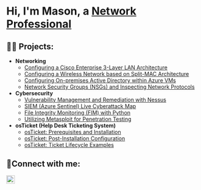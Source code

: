 <h1>Hi, I'm Mason, a <a href="https://www.linkedin.com/in/mason-crocco/">Network Professional</a></h1>

<h2>👨‍💻 Projects:</h2>

- <b>Networking</b>
  - [Configuring a Cisco Enterprise 3-Layer LAN Architecture](https://github.com/mcrocco/Cisco-Enterprise-Network)
  - [Configuring a Wireless Network based on Split-MAC Architecture](https://github.com/mcrocco/Cisco-Wireless-Network-Configuration)
  - [Configuring On-premises Active Directory within Azure VMs](https://github.com/mcrocco/configure-ad)
  - [Network Security Groups (NSGs) and Inspecting Network Protocols](https://github.com/mcrocco/azure-network-protocols)
- <b>Cybersecurity</b>
  - [Vulnerability Management and Remediation with Nessus](https://github.com/mcrocco/Vulnerability-Management-and-Remediation-with-Nessus)
  - [SIEM (Azure Sentinel) Live Cyberattack Map ](https://github.com/mcrocco/azure-sentinel-map)
  - [File Integrity Monitoring (FIM) with Python](https://github.com/mcrocco/FIM-with-Python)
  - [Utilizing Metasploit for Penetration Testing](https://github.com/mcrocco/Metasploit-Pen-Test-Lab)
- <b>osTicket (Help Desk Ticketing System)</b>
  - [osTicket: Prerequisites and Installation](https://github.com/mcrocco/osticket-prereqs)
  - [osTicket: Post-Installation Configuration](https://github.com/mcrocco/post-install-config)
  - [osTicket: Ticket Lifecycle Examples](https://github.com/mcrocco/ticket-lifecycle)

<h2>🤳Connect with me:</h2>

[<img align="left" alt="Mason | LinkedIn" width="22px" src="https://cdn.jsdelivr.net/npm/simple-icons@v3/icons/linkedin.svg" />][linkedin]


[linkedin]: https://www.linkedin.com/in/mason-crocco/
